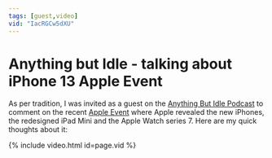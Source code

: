 ```yaml
---
tags: [guest,video]
vid: "IacRGCw5dXU"
---
```


# Anything but Idle - talking about iPhone 13 Apple Event

As per tradition, I was invited as a guest on the [Anything But Idle Podcast](https://anythingbutidle.com) to comment on the recent [Apple Event](https://www.apple.com/apple-events/september-2021/) where Apple revealed the new iPhones, the redesigned iPad Mini and the Apple Watch series 7. Here are my quick thoughts about it:

{% include video.html id=page.vid %}

<!--More-->


[n]: https://michael.gratis/nozbe
[np]: https://michael.gratis/nozbepersonal
